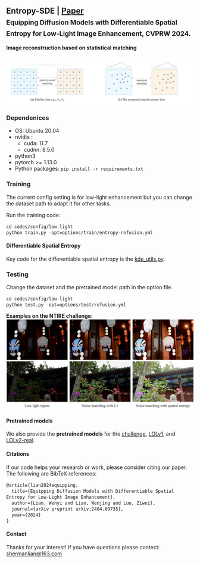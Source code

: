 ## Entropy-SDE | [Paper](https://arxiv.org/abs/2404.09735) <br><sub>Equipping Diffusion Models with Differentiable Spatial Entropy for Low-Light Image Enhancement, CVPRW 2024.</sub>


#### Image reconstruction based on statistical matching 
![entropy-sde](figs/teaser.jpg)

### Dependenices

* OS: Ubuntu 20.04
* nvidia :
	- cuda: 11.7
	- cudnn: 8.5.0
* python3
* pytorch >= 1.13.0
* Python packages: `pip install -r requirements.txt`

### Training
The current config setting is for low-light enhancement but you can change the dataset path to adapt it for other tasks.

Run the training code:

```
cd codes/config/low-light
python train.py -opt=options/train/entropy-refusion.yml
```

#### Differentiable Spatial Entropy
Key code for the differentiable spatial entropy is the [kde_utils.py](https://github.com/shermanlian/spatial-entropy-loss/codes/config/low-light/models/modules/kde_utils.py).

### Testing
Change the dataset and the pretrained model path in the option file.

```
cd codes/config/low-light
python test.py -opt=options/test/refusion.yml
```

**Examples on the NTIRE challenge:**
![Refusion](figs/ntire.jpg)

#### Pretrained models
We also provide the **pretrained models** for the [challenge](https://drive.google.com/file/d/1dtC1BW2o2WlGWmvvfg18KZVyudaCbtkh/view?usp=sharing), [LOLv1](https://drive.google.com/file/d/1Q3xPy8L7G7YajEl2iHuFmYHV9fxtxGMy/view?usp=sharing), and [LOLv2-real](https://drive.google.com/file/d/1UQ_CbDSqkc4i-Ho4_fbtOMPQhPmI41nk/view?usp=sharing).

#### Citations
If our code helps your research or work, please consider citing our paper.
The following are BibTeX references:

```
@article{lian2024equipping,
  title={Equipping Diffusion Models with Differentiable Spatial Entropy for Low-Light Image Enhancement},
  author={Lian, Wenyi and Lian, Wenjing and Luo, Ziwei},
  journal={arXiv preprint arXiv:2404.09735},
  year={2024}
}
```



#### Contact
Thanks for your interest! If you have questions please contect: shermanlian@163.com
